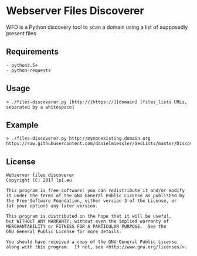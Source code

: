 # Webserver Files Discoverer

WFD is a Python discovery tool to scan a domain using a list of supposedly present files

## Requirements
    - python3.5+
    - python-requests

## Usage

    > ./files-discoverer.py [http://|https://][domain] [files_lists URLs, separated by a whitespace]

## Example

    > ./files-discoverer.py http://mynonexisting.domain.org https://raw.githubusercontent.com/danielmiessler/SecLists/master/Discovery/Web_Content/Common_PHP_Filenames.txt
    
## License

```
Webserver files discoverer
Copyright (C) 2017 lp1.eu

This program is free software: you can redistribute it and/or modify
it under the terms of the GNU General Public License as published by
the Free Software Foundation, either version 3 of the License, or
(at your option) any later version.

This program is distributed in the hope that it will be useful,
but WITHOUT ANY WARRANTY; without even the implied warranty of
MERCHANTABILITY or FITNESS FOR A PARTICULAR PURPOSE.  See the
GNU General Public License for more details.

You should have received a copy of the GNU General Public License
along with this program.  If not, see <http://www.gnu.org/licenses/>.
```